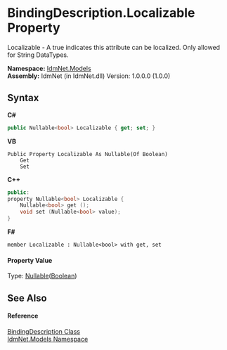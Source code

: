 # BindingDescription.Localizable Property 
 

Localizable - A true indicates this attribute can be localized. Only allowed for String DataTypes.

**Namespace:**&nbsp;<a href="N_IdmNet_Models">IdmNet.Models</a><br />**Assembly:**&nbsp;IdmNet (in IdmNet.dll) Version: 1.0.0.0 (1.0.0)

## Syntax

**C#**<br />
``` C#
public Nullable<bool> Localizable { get; set; }
```

**VB**<br />
``` VB
Public Property Localizable As Nullable(Of Boolean)
	Get
	Set
```

**C++**<br />
``` C++
public:
property Nullable<bool> Localizable {
	Nullable<bool> get ();
	void set (Nullable<bool> value);
}
```

**F#**<br />
``` F#
member Localizable : Nullable<bool> with get, set

```


#### Property Value
Type: <a href="http://msdn2.microsoft.com/en-us/library/b3h38hb0" target="_blank">Nullable</a>(<a href="http://msdn2.microsoft.com/en-us/library/a28wyd50" target="_blank">Boolean</a>)

## See Also


#### Reference
<a href="T_IdmNet_Models_BindingDescription">BindingDescription Class</a><br /><a href="N_IdmNet_Models">IdmNet.Models Namespace</a><br />